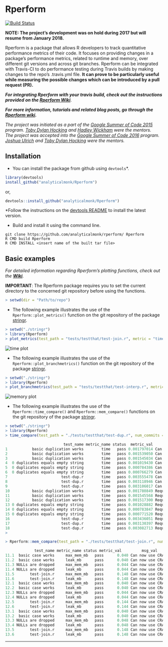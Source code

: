 
# Rperform

[![Build
Status](https://travis-ci.org/analyticalmonk/Rperform.svg?branch=master)](https://travis-ci.org/analyticalmonk/Rperform)

**NOTE: The project’s development was on hold during 2017 but will
resume from January 2018.**

Rperform is a package that allows R developers to track quantitative
performance metrics of their code. It focuses on providing changes in a
package’s performance metrics, related to runtime and memory, over
different git versions and across git branches. Rperform can be
integrated with Travis-CI to do performance testing during Travis builds
by making changes to the repo’s .travis.yml file. **It can prove to be
particularly useful while measuring the possible changes which can be
introduced by a pull request (PR).**

***For integrating Rperform with your travis build, check out the
instructions provided on the [Rperform
Wiki](https://github.com/analyticalmonk/Rperform/wiki/Integrating-Rperform-with-Travis-CI)***.

***For more information, tutorials and related blog posts, go through
the [Rperform
wiki](https://github.com/analyticalmonk/Rperform/wiki/Integrating-Rperform-with-Travis-CI).***

<em>The project was initiated as a part of the [Google Summer of
Code 2015](https://github.com/rstats-gsoc/gsoc2015/wiki/Test-timings-on-Travis)
program. [Toby Dylan Hocking](https://github.com/tdhock) and [Hadley
Wickham](https://github.com/hadley) were the mentors.</em><br> <em>The
project was accepted into the [Google Summer of
Code 2016](https://github.com/rstats-gsoc/gsoc2016/wiki/Rperform:-Performance-analysis-of-R-package-code)
program. [Joshua Ulrich](https://github.com/joshuaulrich) and [Toby
Dylan Hocking](https://github.com/tdhock) were the mentors.</em>

## Installation

  - You can install the package from github using `devtools`\*.

<!-- end list -->

``` r
library(devtools)
install_github("analyticalmonk/Rperform")
```

or,

``` r
devtools::install_github("analyticalmonk/Rperform")
```

\*Follow the instructions on the [devtools
README](https://github.com/hadley/devtools#updating-to-the-latest-version-of-devtools)
to install the latest version.

  - Build and install it using the command line.

<!-- end list -->

    git clone https://github.com/analyticalmonk/rperform/ Rperform
    R CMD build Rperform
    R CMD INSTALL <insert name of the built tar file>

## Basic examples

*For detailed information regarding Rperform’s plotting functions, check
out the
**[Wiki](https://github.com/analyticalmonk/Rperform/wiki/Plotting-package-metrics-with-Rperform)**.*

<b>IMPORTANT</b>: The Rperform package requires you to set the current
directory to the concerned git repository before using the functions.

``` r
> setwd(dir = "Path/to/repo")
```

  - The following example illustrates the use of the
    `Rperform::plot_metrics()` function on the git repository of the
    package [stringr](https://github.com/tdhock/stringr).

<!-- end list -->

``` r
> setwd("./stringr")
> library(Rperform)
> plot_metrics(test_path = "tests/testthat/test-join.r", metric = "time", num_commits = 10, save_data = FALSE, save_plots = FALSE)
```

![time plot](images/Rplot_time.jpeg)

  - The following example illustrates the use of the
    `Rperform::plot_branchmetrics()` function on the git repository of
    the package [stringr](https://github.com/tdhock/stringr).

<!-- end list -->

``` r
> setwd("./stringr")
> library(Rperform)
> plot_branchmetrics(test_path = "tests/testthat/test-interp.r", metric = "memory", branch1 = "rperform_test", branch2 = "master", save_data = F, save_plots = F)
```

![memory plot](images/Rplot_branchmem.jpeg)

  - The following example illustrates the use of the
    `Rperform::time_compare()` and `Rperform::mem_compare()` functions
    on the git repository of the package
    [stringr](https://github.com/tdhock/stringr).

<!-- end list -->

``` r
> setwd("./stringr")
> library(Rperform)
> time_compare(test_path = "./tests/testthat/test-dup.r", num_commits = 2)

                          test_name metric_name status  metric_val         msg_val           date_time
1           basic duplication works        time   pass 0.001797014 Can now use CRA 2015-01-08 14:09:43
2           basic duplication works        time   pass 0.001539050 Can now use CRA 2015-01-08 14:09:43
3           basic duplication works        time   pass 0.001545034 Can now use CRA 2015-01-08 14:09:43
4  0 duplicates equals empty string        time   pass 0.001019430 Can now use CRA 2015-01-08 14:09:43
5  0 duplicates equals empty string        time   pass 0.000784386 Can now use CRA 2015-01-08 14:09:43
6  0 duplicates equals empty string        time   pass 0.000766279 Can now use CRA 2015-01-08 14:09:43
7                        test-dup.r        time   pass 0.003555478 Can now use CRA 2015-01-08 14:09:43
8                        test-dup.r        time   pass 0.003118946 Can now use CRA 2015-01-08 14:09:43
9                        test-dup.r        time   pass 0.003106017 Can now use CRA 2015-01-08 14:09:43
10          basic duplication works        time   pass 0.001780849 Require latest  2015-01-08 14:03:37
11          basic duplication works        time   pass 0.001545568 Require latest  2015-01-08 14:03:37
12          basic duplication works        time   pass 0.001517300 Require latest  2015-01-08 14:03:37
13 0 duplicates equals empty string        time   pass 0.001028882 Require latest  2015-01-08 14:03:37
14 0 duplicates equals empty string        time   pass 0.000783847 Require latest  2015-01-08 14:03:37
15 0 duplicates equals empty string        time   pass 0.000771520 Require latest  2015-01-08 14:03:37
16                       test-dup.r        time   pass 0.003436051 Require latest  2015-01-08 14:03:37
17                       test-dup.r        time   pass 0.003130397 Require latest  2015-01-08 14:03:37
18                       test-dup.r        time   pass 0.003082713 Require latest  2015-01-08 14:03:37
> 
```

``` r
> Rperform::mem_compare(test_path = "./tests/testthat/test-join.r", num_commits = 1)

             test_name metric_name status metric_val         msg_val           date_time
11.1  basic case works     max_mem_mb   pass      0.040 Can now use CRA 2015-01-08 14:09:43
11.2  basic case works     leak_mb      pass      0.040 Can now use CRA 2015-01-08 14:09:43
11.3 NULLs are dropped     max_mem_mb   pass      0.044 Can now use CRA 2015-01-08 14:09:43
11.4 NULLs are dropped     leak_mb      pass      0.044 Can now use CRA 2015-01-08 14:09:43
11.5       test-join.r     max_mem_mb   pass      0.148 Can now use CRA 2015-01-08 14:09:43
11.6       test-join.r     leak_mb      pass      0.148 Can now use CRA 2015-01-08 14:09:43
12.1  basic case works     max_mem_mb   pass      0.040 Can now use CRA 2015-01-08 14:09:43
12.2  basic case works     leak_mb      pass      0.040 Can now use CRA 2015-01-08 14:09:43
12.3 NULLs are dropped     max_mem_mb   pass      0.044 Can now use CRA 2015-01-08 14:09:43
12.4 NULLs are dropped     leak_mb      pass      0.044 Can now use CRA 2015-01-08 14:09:43
12.5       test-join.r     max_mem_mb   pass      0.144 Can now use CRA 2015-01-08 14:09:43
12.6       test-join.r     leak_mb      pass      0.144 Can now use CRA 2015-01-08 14:09:43
13.1  basic case works     max_mem_mb   pass      0.040 Can now use CRA 2015-01-08 14:09:43
13.2  basic case works     leak_mb      pass      0.040 Can now use CRA 2015-01-08 14:09:43
13.3 NULLs are dropped     max_mem_mb   pass      0.048 Can now use CRA 2015-01-08 14:09:43
13.4 NULLs are dropped     leak_mb      pass      0.048 Can now use CRA 2015-01-08 14:09:43
13.5       test-join.r     max_mem_mb   pass      0.148 Can now use CRA 2015-01-08 14:09:43
13.6       test-join.r     leak_mb      pass      0.148 Can now use CRA 2015-01-08 14:09:43
```

-----

<!-- README.md is generated from README.Rmd. Please edit that file -->
